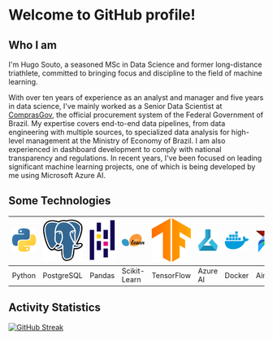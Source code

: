# Welcome to GitHub profile!

## Who I am

I'm Hugo Souto, a seasoned MSc in Data Science and former long-distance triathlete, committed to bringing focus and discipline to the field of machine learning.

With over ten years of experience as an analyst and manager and five years in data science, I've mainly worked as a Senior Data Scientist at [ComprasGov](www.gov.br/compras), the official procurement system of the Federal Government of Brazil. My expertise covers end-to-end data pipelines, from data engineering with multiple sources, to specialized data analysis for high-level management at the Ministry of Economy of Brazil. I am also experienced in dashboard development to comply with national transparency and regulations. In recent years, I've been focused on leading significant machine learning projects, one of which is being developed by me using Microsoft Azure AI.

## Some Technologies

| ![Python Logo](img/python.png "Python") | ![PostgreSQL Logo](img/postgres.png "PostgreSQL") | ![Pandas Logo](img/pandas.png "Pandas") | ![Scikit-Learn Logo](img/scikitlearn.png "Scikit-Learn") | ![TensorFlow Logo](img/tensorflow.png "TensorFlow") | ![Microsoft Azure Machine Learning Logo](img/azureml.png "Microsoft Azure Machine Learning") | ![Docker Logo](img/docker.png "Docker") | ![Airflow Logo](img/airflow.png "Airflow") | ![PyTorch Logo](img/pytorch.png "PyTorch") | ![VS Code Logo](img/vscode.png "VS Code") |
|---|---|---|---|---|---|---|---|---|---|
| Python | PostgreSQL | Pandas | Scikit-Learn | TensorFlow | Azure AI | Docker | Airflow |  PyTorch | VS Code |

## Activity Statistics

[![GitHub Streak](https://streak-stats.demolab.com?user=hugosouto&theme=whatsapp-dark&hide_border=true)](https://git.io/streak-stats)

